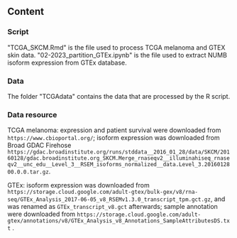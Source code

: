 ## Content
### Script
"TCGA_SKCM.Rmd" is the file used to process TCGA melanoma and GTEX skin data.
"02-2023_partition_GTEx.ipynb" is the file used to extract NUMB isoform expression from GTEx database.
### Data
The folder "TCGAdata" contains the data that are processed by the R script.
### Data resource
TCGA melanoma: expression and patient survival were downloaded from `https://www.cbioportal.org/`; isoform expression was downloaded from Broad GDAC Firehose `https://gdac.broadinstitute.org/runs/stddata__2016_01_28/data/SKCM/20160128/gdac.broadinstitute.org_SKCM.Merge_rnaseqv2__illuminahiseq_rnaseqv2__unc_edu__Level_3__RSEM_isoforms_normalized__data.Level_3.2016012800.0.0.tar.gz`.

GTEx: isoform expression was downloaded from `https://storage.cloud.google.com/adult-gtex/bulk-gex/v8/rna-seq/GTEx_Analysis_2017-06-05_v8_RSEMv1.3.0_transcript_tpm.gct.gz`, and was renamed as `GTEx_transcript_v8.gct` afterwards; sample annotation were downloaded from `https://storage.cloud.google.com/adult-gtex/annotations/v8/GTEx_Analysis_v8_Annotations_SampleAttributesDS.txt` .
